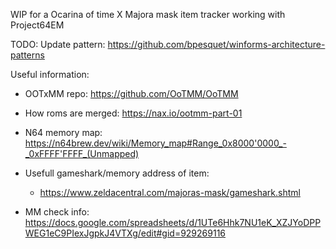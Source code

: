 WIP for a Ocarina of time X Majora mask item tracker working with Project64EM

TODO: Update pattern: https://github.com/bpesquet/winforms-architecture-patterns

Useful information:

* OOTxMM repo: https://github.com/OoTMM/OoTMM
* How roms are merged: https://nax.io/ootmm-part-01
* N64 memory map: https://n64brew.dev/wiki/Memory_map#Range_0x8000'0000_-_0xFFFF'FFFF_(Unmapped)
* Usefull gameshark/memory address of item:
  * https://www.zeldacentral.com/majoras-mask/gameshark.shtml


* MM check info: https://docs.google.com/spreadsheets/d/1UTe6Hhk7NU1eK_XZJYoDPPWEG1eC9PIexJgpkJ4VTXg/edit#gid=929269116